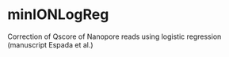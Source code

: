 # minIONLogReg
Correction of Qscore of Nanopore reads using logistic regression (manuscript Espada et al.) 
